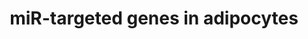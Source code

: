 ---
annotations:
- type: Cell Type Ontology
  value: fat cell
- type: Pathway Ontology
  value: microRNA pathway
authors:
- Samuel Sklar
- MaintBot
- MartijnVanIersel
- Egonw
- Khanspers
- Eweitz
description: This cataloge pathway was created using the database from http://diana.cslab.ece.ntua.gr/tarbase/
  with exclusions based on evidence type. This pathway only includes miR targeted
  genes expressed in Adipocyte cells. This pathway is meant for data mapping.
last-edited: 2021-05-07
organisms:
- Homo sapiens
redirect_from:
- /index.php/Pathway:WP2001
- /instance/WP2001
schema-jsonld:
- '@context': https://schema.org/
  '@id': https://wikipathways.github.io/pathways/WP2001.html
  '@type': Dataset
  creator:
    '@type': Organization
    name: WikiPathways
  description: This cataloge pathway was created using the database from http://diana.cslab.ece.ntua.gr/tarbase/
    with exclusions based on evidence type. This pathway only includes miR targeted
    genes expressed in Adipocyte cells. This pathway is meant for data mapping.
  keywords:
  - FADS1
  - IGF2R
  - CEBPB
  - CAP1
  - MIR20A
  - SFRS9
  - MIR1-2
  - MIR1-1
  - MIR30C1
  - ELOVL5
  - MIR16-2
  - MIR29C
  - PHC2
  - FADS3
  - MIR20B
  - MIR30B
  - MIR30D
  - CYP1B1
  - LPL
  - CSRP1
  - TMEM43
  - TGFBR2
  - MIR106B
  - TMED10
  - MIR124-1
  - MIR30C2
  - MIR155
  - MIR92A2
  - 'HIPK3 '
  - MIR124-3
  - MIR19B2
  - FUSIP1
  - MIR30A
  - PICALM
  - MIR124-2
  - MIR16-1
  - MIR27B
  - MIR106A
  - MIR30E
  license: CC0
  name: miR-targeted genes in adipocytes
seo: CreativeWork
title: miR-targeted genes in adipocytes
wpid: WP2001
---